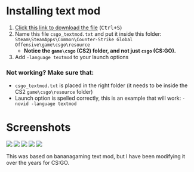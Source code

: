 # Installing text mod

1. [Click this link to download the file](https://gist.github.com/xPaw/056b29be7ae9c143ed623a9c4c10cf50/raw/csgo_textmod.txt) (<kbd>Ctrl+S</kbd>)
2. Name this file `csgo_textmod.txt` and put it inside this folder: `Steam\SteamApps\Common\Counter-Strike Global Offensive\game\csgo\resource`
   - **Notice the `game\csgo` (CS2) folder, and not just `csgo` (CS:GO).**
4. Add `-language textmod` to your launch options

### Not working? Make sure that:
- `csgo_textmod.txt` is placed in the right folder (it needs to be inside the CS2 `game\csgo\resource` folder)
- Launch option is spelled correctly, this is an example that will work: `-novid -language textmod`

# Screenshots

![](https://user-images.githubusercontent.com/613331/265502128-55491302-8f9b-464f-8fee-b888acc31d94.png)
![](https://user-images.githubusercontent.com/613331/265502132-d96d24d8-7af6-4c52-a286-9a59eda30444.png)
![](https://user-images.githubusercontent.com/613331/265502133-5284316d-c9f1-4af5-91b1-50c053554ce2.png)
![](https://user-images.githubusercontent.com/613331/265502135-a85a3feb-ee04-4fd6-9aa2-0e34dea1342d.png)
![](https://user-images.githubusercontent.com/613331/265502137-63b46979-51dc-493f-8e02-3d18882f18bc.png)

This was based on bananagaming text mod, but I have been modifying it over the years for CS:GO.